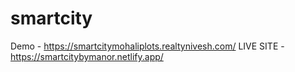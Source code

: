 # smartcity
Demo - https://smartcitymohaliplots.realtynivesh.com/
LIVE SITE - https://smartcitybymanor.netlify.app/
